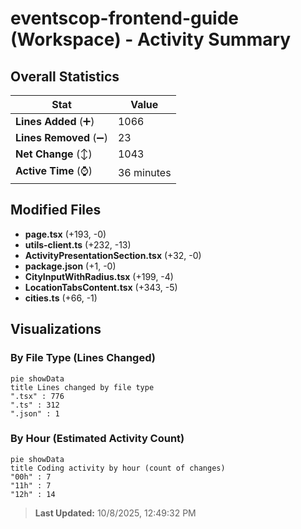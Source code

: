# eventscop-frontend-guide (Workspace) - Activity Summary 

## Overall Statistics

| Stat                   | Value                                                             |
| ---------------------- | ----------------------------------------------------------------- |
| **Lines Added** (➕)   | 1066                                          |
| **Lines Removed** (➖) | 23                                        |
| **Net Change** (↕)    | 1043                |
| **Active Time** (⌚)   | 36 minutes |


## Modified Files
- **page.tsx** (+193, -0)
- **utils-client.ts** (+232, -13)
- **ActivityPresentationSection.tsx** (+32, -0)
- **package.json** (+1, -0)
- **CityInputWithRadius.tsx** (+199, -4)
- **LocationTabsContent.tsx** (+343, -5)
- **cities.ts** (+66, -1)

## Visualizations

### By File Type (Lines Changed)

```mermaid
pie showData
title Lines changed by file type
".tsx" : 776
".ts" : 312
".json" : 1
```

### By Hour (Estimated Activity Count)

```mermaid
pie showData
title Coding activity by hour (count of changes)
"00h" : 7
"11h" : 7
"12h" : 14
```


> **Last Updated:** 10/8/2025, 12:49:32 PM